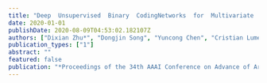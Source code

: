 ```yaml
---
title: "Deep  Unsupervised  Binary  CodingNetworks  for  Multivariate  Time  Series  Retrieval"
date: 2020-01-01
publishDate: 2020-08-09T04:53:02.182107Z
authors: ["Dixian Zhu*", "Dongjin Song", "Yuncong Chen", "Cristian Lumezanu", "Wei Cheng", "Bo Zong", "Jingchao Ni", "Takehiko Mizoguchi", "Tianbao Yang", "Haifeng Chen"]
publication_types: ["1"]
abstract: ""
featured: false
publication: "*Proceedings of the 34th AAAI Conference on Advance of Artificial Intelligence (AAAI)*"
---
```


